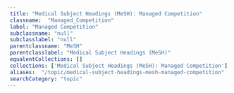 ```yaml
--- 
 title: "Medical Subject Headings (MeSH): Managed Competition" 
 classname:  "Managed_Competition" 
 label: "Managed Competition" 
 subclassname: "null" 
 subclasslabel: "null" 
 parentclassname: "MeSH" 
 parentclasslabel: "Medical Subject Headings (MeSH)" 
 equalentCollections: [] 
 collections: ['Medical Subject Headings (MeSH): Managed Competition']
 aliases:  "/topic/medical-subject-headings-mesh-managed-competition"  
 searchCategory: "topic" 
---
```

